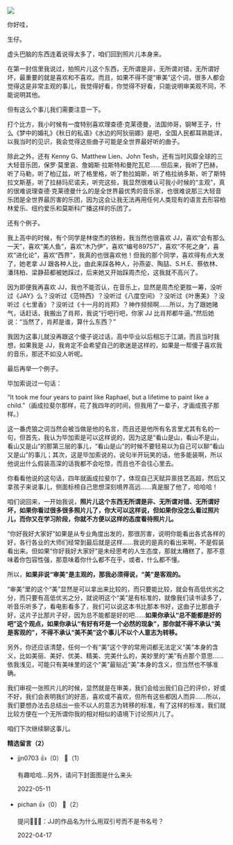 [![](https://static001.geekbang.org/resource/image/8c/be/8c04f192668cyy40b9bb2e398yyfd8be.jpg?wh=750x360)](http://time.geekbang.org/column/article/504867)

你好哇，

生仔。

虚头巴脑的东西连着说得太多了，咱们回到照片儿本身来。

在第一封信里我说过，拍照片儿这个东西，无所谓是非，无所谓对错，无所谓好坏，最重要的就是喜欢和不喜欢。而且，如果不得不提“审美”这个词，很多人都会觉得这是非常主观的事儿，我觉得好看，你觉得不好看，只能说明审美观不同，不能说明其他。

但有这么个事儿我们需要注意一下。

打个比方，我小时候有一度特别喜欢理查德·克莱德曼，法国帅哥，钢琴王子，什么《梦中的婚礼》《秋日的私语》《水边的阿狄丽娜》是吧，全国人民都耳熟能详，以我当时的见识，我会觉得这些曲子可能是全世界最好听的曲子。

除此之外，还有 Kenny G、Matthew Lien、John Tesh，还有当时风靡全球的三大轻音乐团，保罗·莫里哀、詹姆斯·拉斯特和曼陀瓦尼……但后来，我听了巴赫，听了马勒，听了柏辽兹，听了格里格，听了勃拉姆斯，听了格拉纳多斯，听了斯特拉文斯基，听了拉赫玛尼诺夫，听完这些，我显然很难认可我小时候的“主观”，真的很难说理查德·克莱德曼什么的是全世界最优秀的音乐家，也很难说那三大轻音乐团是全世界最厉害的乐团，因为这会让我无法再用任何人类现有的语言去形容柏林爱乐、纽约爱乐和莫斯科广播这样的乐团了。

还有个例子。

我上高中的时候，有个同学是林俊杰的铁粉，我当然也很喜欢 JJ，喜欢“会有那么一天”，喜欢“美人鱼”，喜欢“木乃伊”，喜欢“编号89757”，喜欢“不死之身”，喜欢“进化论”，喜欢“西界”，我真的也很喜欢他！但我的那个同学，喜欢得有点大发了，她老拿 JJ 跟各种人比，由此来踩各种人，孙燕姿、陶喆、S.H.E、蔡依林、潘玮柏、梁静茹都被她踩过，后来她又开始踩周杰伦，这我就不高兴了。

因为即便我再喜欢 JJ，我也不能否认，在音乐上，显然是周杰伦更胜一筹，没听过《JAY》么？没听过《范特西》？没听过《八度空间》？没听过《叶惠美》？没听过《七里香》？没听过《十一月的肖邦》？神作频频啊……所以，为了跟她赌气，话赶话，我搬出了肖邦，我说“行吧行吧，你家 JJ 比肖邦都牛逼。”然后她说：“当然了，肖邦是谁，算什么东西？”

我因为这事儿就没再跟这个傻子说过话，高中毕业以后相忘于江湖，而且当时我想，如果我是 JJ，我肯定不会希望自己的歌迷是这样的，如果是一帮傻子喜欢我的音乐，那还不如没人听呢。

最后再举一个例子。

毕加索说过一句话：

“It took me four years to paint like Raphael, but a lifetime to paint like a child.”（画成拉斐尔那样，花了我四年的时间，但我用了一辈子，才画成孩子那样。）

这一番虎狼之词当然会被当做是他的名言，而且还是他所有名言里尤其有名的一句，但首先，我认为毕加索是可以这样说的，因为这是“看山是山，看山不是山，看山又是山”的那第三层的事儿，“看山是山”的时候不要轻易以为自己可以聊“看山又是山”的事儿；其次，这是毕加索说的，说句半开玩笑的话，他多能装啊，所以他说出什么假装高深的话我都不会吃惊，而且也不会往心里去。

你看看他说的这句话，四年就画成拉斐尔了，体现自己天赋异禀技艺高超，然后又拿孩子来说事儿，侧面标榜自己思想深刻境界高远……真是服了他了，哈哈哈！

咱们说回来，一开始我说，**照片儿这个东西无所谓是非、无所谓对错、无所谓好坏，如果你看过很多很多照片儿了，你大可以这样说，但如果你没怎么看过照片儿，而你又在学习阶段，你就不方便以这样的态度看待照片儿。**

“你好我好大家好”如果是从专业角度出发的，那很厉害，说明你能看出各式各样的好，各行各业的大师们经常到最后就是这样……我说的是真的看出来啊，不是假装看出来。但如果“你好我好大家好”是未经思考的人生态度，那就太糟糕了，那不意味着你包容性强，那意味着你什么都不在乎，或者，什么都不懂。

所以，**如果非说“审美”是主观的，那我必须得说，“美”是客观的。**

“审美”里的这个“美”显然是可以拿出来比较的，而只要能比较，就会有高低优劣之分，而只要有高低优劣之分，就说明这个“美”是有标准的，就像我们读书读多了，听音乐听多了，看电影看多了，我们可以说这本书比那本书好，这曲子比那曲子好，这片子比那片子好，因为总不能都是好的吧……**如果你承认“总不能都是好的吧”这个观点，如果你承认“有好有坏是一个必然的现象”，那你就不得不承认“美是客观的”，不得不承认“美不美”这个事儿不以个人意志为转移。**

另外，你还应该清楚，任何一个有“美”这个字的常用词都无法定义“美”本身的含义，比如美丽、美好、优美、精美、完美什么的，美妙里的“美”有点那个意思……依我浅见，可能只有美味里的这个“美”最贴近“美”本身的含义，但当然也不够准确。

我们审视一张照片儿的时候，显然就是在审美，我们会给出我们自己的评价，好或不好，我们会表明我们的好恶，喜欢或不喜欢，但所有这些都因人而异……所以，我们要想办法去总结出一些不以人的意志为转移的标准，有了这样的标准，我们就比较方便在一个无所谓你我的相对相似的语境下讨论照片儿了。

咱们下次继续聊这事儿。
<div><strong>精选留言（2）</strong></div><ul>
<li><span>jjn0703</span> 👍（0） 💬（1）<p>有趣哈哈…另外，请问下封面图是什么来头</p>2022-05-11</li><br/><li><span>pichan</span> 👍（0） 💬（2）<p>提问🙋🏻‍♂️：JJ的作品名为什么用双引号而不是书名号？</p>2022-04-17</li><br/>
</ul>
